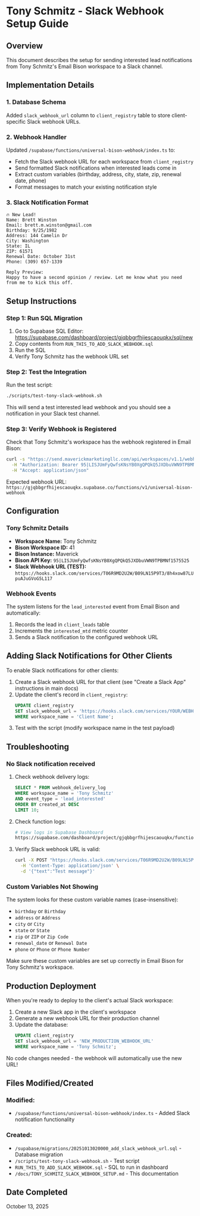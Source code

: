 # Tony Schmitz - Slack Webhook Setup Guide

## Overview
This document describes the setup for sending interested lead notifications from Tony Schmitz's Email Bison workspace to a Slack channel.

## Implementation Details

### 1. Database Schema
Added `slack_webhook_url` column to `client_registry` table to store client-specific Slack webhook URLs.

### 2. Webhook Handler
Updated `/supabase/functions/universal-bison-webhook/index.ts` to:
- Fetch the Slack webhook URL for each workspace from `client_registry`
- Send formatted Slack notifications when interested leads come in
- Extract custom variables (birthday, address, city, state, zip, renewal date, phone)
- Format messages to match your existing notification style

### 3. Slack Notification Format
```
🔥 New Lead!
Name: Brett Winston
Email: brett.m.winston@gmail.com
Birthday: 9/25/1982
Address: 144 Camelin Dr
City: Washington
State: IL
ZIP: 61571
Renewal Date: October 31st
Phone: (309) 657-1339

Reply Preview:
Happy to have a second opinion / review. Let me know what you need from me to kick this off.
```

## Setup Instructions

### Step 1: Run SQL Migration
1. Go to Supabase SQL Editor: https://supabase.com/dashboard/project/gjqbbgrfhijescaouqkx/sql/new
2. Copy contents from `RUN_THIS_TO_ADD_SLACK_WEBHOOK.sql`
3. Run the SQL
4. Verify Tony Schmitz has the webhook URL set

### Step 2: Test the Integration
Run the test script:
```bash
./scripts/test-tony-slack-webhook.sh
```

This will send a test interested lead webhook and you should see a notification in your Slack test channel.

### Step 3: Verify Webhook is Registered
Check that Tony Schmitz's workspace has the webhook registered in Email Bison:
```bash
curl -s "https://send.maverickmarketingllc.com/api/workspaces/v1.1/webhooks" \
  -H "Authorization: Bearer 95|LISJUmFyQwfsKNsYB0XgQPQkQ5JXDbuVWN9TPBMNf1575525" \
  -H "Accept: application/json"
```

Expected webhook URL: `https://gjqbbgrfhijescaouqkx.supabase.co/functions/v1/universal-bison-webhook`

## Configuration

### Tony Schmitz Details
- **Workspace Name:** Tony Schmitz
- **Bison Workspace ID:** 41
- **Bison Instance:** Maverick
- **Bison API Key:** `95|LISJUmFyQwfsKNsYB0XgQPQkQ5JXDbuVWN9TPBMNf1575525`
- **Slack Webhook URL (TEST):** `https://hooks.slack.com/services/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`

### Webhook Events
The system listens for the `lead_interested` event from Email Bison and automatically:
1. Records the lead in `client_leads` table
2. Increments the `interested_mtd` metric counter
3. Sends a Slack notification to the configured webhook URL

## Adding Slack Notifications for Other Clients

To enable Slack notifications for other clients:

1. Create a Slack webhook URL for that client (see "Create a Slack App" instructions in main docs)
2. Update the client's record in `client_registry`:
   ```sql
   UPDATE client_registry
   SET slack_webhook_url = 'https://hooks.slack.com/services/YOUR/WEBHOOK/URL'
   WHERE workspace_name = 'Client Name';
   ```
3. Test with the script (modify workspace name in the test payload)

## Troubleshooting

### No Slack notification received
1. Check webhook delivery logs:
   ```sql
   SELECT * FROM webhook_delivery_log
   WHERE workspace_name = 'Tony Schmitz'
   AND event_type = 'lead_interested'
   ORDER BY created_at DESC
   LIMIT 10;
   ```

2. Check function logs:
   ```bash
   # View logs in Supabase Dashboard
   https://supabase.com/dashboard/project/gjqbbgrfhijescaouqkx/functions
   ```

3. Verify Slack webhook URL is valid:
   ```bash
   curl -X POST "https://hooks.slack.com/services/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" \
     -H 'Content-Type: application/json' \
     -d '{"text":"Test message"}'
   ```

### Custom Variables Not Showing
The system looks for these custom variable names (case-insensitive):
- `birthday` or `Birthday`
- `address` or `Address`
- `city` or `City`
- `state` or `State`
- `zip` or `ZIP` or `Zip Code`
- `renewal_date` or `Renewal Date`
- `phone` or `Phone` or `Phone Number`

Make sure these custom variables are set up correctly in Email Bison for Tony Schmitz's workspace.

## Production Deployment

When you're ready to deploy to the client's actual Slack workspace:

1. Create a new Slack app in the client's workspace
2. Generate a new webhook URL for their production channel
3. Update the database:
   ```sql
   UPDATE client_registry
   SET slack_webhook_url = 'NEW_PRODUCTION_WEBHOOK_URL'
   WHERE workspace_name = 'Tony Schmitz';
   ```

No code changes needed - the webhook will automatically use the new URL!

## Files Modified/Created

### Modified:
- `/supabase/functions/universal-bison-webhook/index.ts` - Added Slack notification functionality

### Created:
- `/supabase/migrations/20251013020000_add_slack_webhook_url.sql` - Database migration
- `/scripts/test-tony-slack-webhook.sh` - Test script
- `RUN_THIS_TO_ADD_SLACK_WEBHOOK.sql` - SQL to run in dashboard
- `/docs/TONY_SCHMITZ_SLACK_WEBHOOK_SETUP.md` - This documentation

## Date Completed
October 13, 2025
